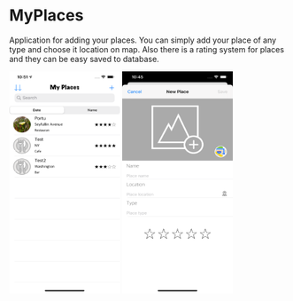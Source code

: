 
# MyPlaces

Application for adding your places. You can simply add your place of any type and choose it location on map. Also there is a rating system for places and they can be easy saved to database.


<p float="left">
  <img src="https://github.com/prostiak/Swift/blob/master/img/myplaces1.png" width="200" height="400" />
  <img src="https://github.com/prostiak/Swift/blob/master/img/myplaces2.png" width="200" height="400" /> 
</p>
